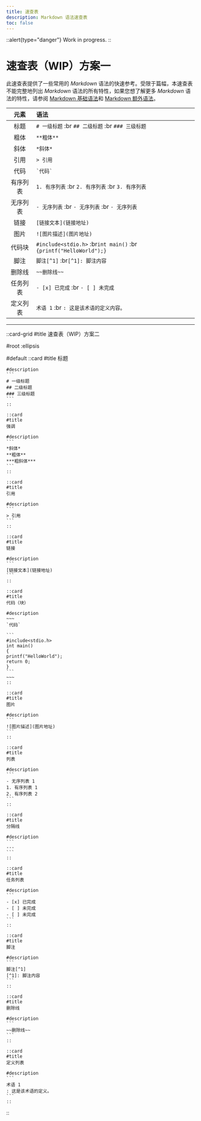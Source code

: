 ```yaml
---
title: 速查表
description: Markdown 语法速查表
toc: false
---
```


::alert{type="danger"}
Work in progress.
::

# 速查表（WIP）方案一

此速查表提供了一些常用的 *Markdown* 语法的快速参考。受限于篇幅，本速查表不能完整地列出 *Markdown* 语法的所有特性，如果您想了解更多 *Markdown* 语法的特性，请参阅 [Markdown 基础语法](./basic-grammar.md)和 [Markdown 额外语法](./extra-grammar.md)。

|   元素   | 语法                                                                          |
| :------: | :---------------------------------------------------------------------------- |
|   标题   | `# 一级标题` :br `## 二级标题` :br `### 三级标题`                             |
|   粗体   | `**粗体**`                                                                    |
|   斜体   | `*斜体*`                                                                      |
|   引用   | `> 引用`                                                                      |
|   代码   | `` `代码` ``                                                                  |
| 有序列表 | `1. 有序列表` :br `2. 有序列表` :br `3. 有序列表`                             |
| 无序列表 | `- 无序列表` :br `- 无序列表` :br `- 无序列表`                                |
|   链接   | `[链接文本](链接地址)`                                                        |
|   图片   | `![图片描述](图片地址)`                                                       |
|  代码块  | ```#include<stdio.h>``` :br```int main()``` :br ```{printf("HelloWorld");}``` |
|   脚注   | `脚注[^1]` :br`[^1]: 脚注内容`                                                |
|  删除线  | `~~删除线~~`                                                                  |
| 任务列表 | `- [x] 已完成` :br `- [ ] 未完成`                                             |
| 定义列表 | `术语 1` :br `: 这是该术语的定义内容。`                                       |

---

::card-grid
#title
速查表（WIP）方案二

#root
:ellipsis

#default
    ::card
    #title
    标题

    #description
    ```
    # 一级标题
    ## 二级标题
    ### 三级标题
    ```
    ::

    ::card
    #title
    强调

    #description
    ```
    *斜体*
    **粗体**
    ***粗斜体***
    ```
    ::

    ::card
    #title
    引用

    #description
    ```
    > 引用
    ```
    ::
    
    ::card
    #title
    链接

    #description
    ```
    [链接文本](链接地址)
    ```
    ::

    ::card
    #title
    代码（块）

    #description
    ~~~
    `代码`

    ```
    #include<stdio.h>
    int main()
    {
    printf("HelloWorld");
    return 0;
    }
    ```
    ~~~
    ::

    ::card
    #title
    图片

    #description
    ```
    ![图片描述](图片地址)
    ```
    ::

    ::card
    #title
    列表

    #description
    ```
    - 无序列表 1
    1. 有序列表 1
    2. 有序列表 2
    ```
    ::

    ::card
    #title
    分隔线

    #description
    ```
    ---
    ```
    ::

    ::card
    #title
    任务列表

    #description
    ```
    - [x] 已完成
    - [ ] 未完成
    - [ ] 未完成
    ```
    ::

    ::card
    #title
    脚注

    #description
    ```
    脚注[^1]
    [^1]: 脚注内容
    ```
    ::

    ::card
    #title
    删除线

    #description
    ```
    ~~删除线~~
    ```
    ::

    ::card
    #title
    定义列表

    #description
    ```
    术语 1
    : 这是该术语的定义。
    ```
    ::
::